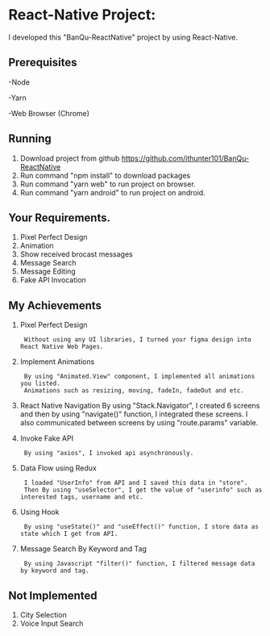 # React-Native Project: 

I developed this "BanQu-ReactNative" project by using React-Native.


## Prerequisites

-Node

-Yarn

-Web Browser (Chrome)


## Running

1. Download project from github https://github.com/ithunter101/BanQu-ReactNative
2. Run command "npm install" to download packages
3. Run command "yarn web" to run project on browser.
4. Run command "yarn android" to run project on android.

## Your Requirements.
1. Pixel Perfect Design
2. Animation
3. Show received brocast messages
4. Message Search
5. Message Editing
6. Fake API Invocation

## My Achievements
1. Pixel Perfect Design
    
     	Without using any UI libraries, I turned your figma design into React Native Web Pages.

2. Implement Animations
	
		By using "Animated.View" component, I implemented all animations you listed.
		Animations such as resizing, moving, fadeIn, fadeOut and etc. 
	
3. React Native Navigation
		By using "Stack.Navigator", I created 6 screens and then by using "navigate()" function, I integrated these screens.
		I also communicated between screens by using "route.params" variable.
	
4. Invoke Fake API
	
		By using "axios", I invoked api asynchronously.
	
5. Data Flow using Redux
	
		I loaded "UserInfo" from API and I saved this data in "store".
		Then By using "useSelector", I get the value of "userinfo" such as interested tags, username and etc.
	
6. Using Hook

		By using "useState()" and "useEffect()" function, I store data as state which I get from API.
	
7. Message Search By Keyword and Tag
	
		By using Javascript "filter()" function, I filtered message data by keyword and tag.
	
## Not Implemented
1.  City Selection
2.  Voice Input Search
